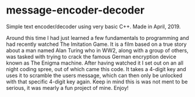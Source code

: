 # message-encoder-decoder
Simple text encoder/decoder using very basic C++. Made in April, 2019. 

Around this time I had just learned a few fundamentals to programming and had recently watched The Imitation Game. It is a film based on a true story about a man named Alan Turing who in WW2, along with a group of others, was tasked with trying to crack the famous German encryption device known as The Enigma machine. After having watched it I set out on an all night coding spree, out of which came this code. It takes a 4-digit key and uses it to scramble the users message, which can then only be unlocked with that specific 4-digit key again. Keep in mind this is was not ment to be serious, it was mearly a fun project of mine. Enjoy!
